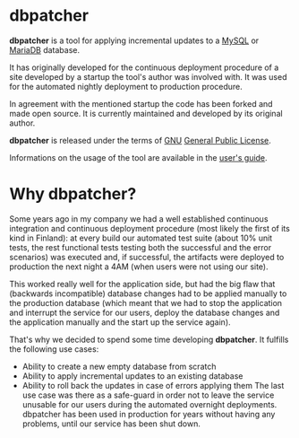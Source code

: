 dbpatcher
=========
**dbpatcher** is a tool for applying incremental updates to a [MySQL](https://www.mysql.com/) or [MariaDB](https://mariadb.org/) database.

It has originally developed for the continuous deployment procedure of a site developed by a startup the tool's author was involved with. It was used for the automated nightly deployment to production procedure.

In agreement with the mentioned startup the code has been forked and made open source. It is currently maintained and developed by its original author. 

**dbpatcher** is released under the terms of [GNU](http://www.gnu.org/) [General Public License](http://www.gnu.org/copyleft/gpl.html).

Informations on the usage of the tool are available in the [user's guide](userguide.md).


Why dbpatcher?
==============
Some years ago in my company we had a well established continuous integration and continuous deployment procedure (most likely the first of its kind in Finland): at every build our automated test suite (about 10% unit tests, the rest functional tests testing both the successful and the error scenarios) was executed and, if successful, the artifacts were deployed to production the next night a 4AM (when users were not using our site).

This worked really well for the application side, but had the big flaw that (backwards incompatible) database changes had to be applied manually to the production database (which meant that we had to stop the application and interrupt the service for our users, deploy the database changes and the application manually and the start up the service again).

That's why we decided to spend some time developing **dbpatcher**. It fulfills the following use cases:
* Ability to create a new empty database from scratch
* Ability to apply incremental updates to an existing database
* Ability to roll back the updates in case of errors applying them
The last use case was there as a safe-guard in order not to leave the service unusable for our users during the automated overnight deployments. dbpatcher has been used in production for years without having any problems, until our service has been shut down.
